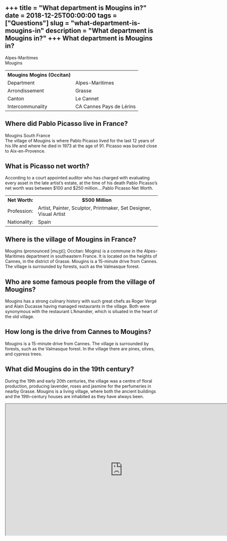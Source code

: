 +++
title = "What department is Mougins in?"
date = 2018-12-25T00:00:00
tags = ["Questions"]
slug = "what-department-is-mougins-in"
description = "What department is Mougins in?"
+++
What department is Mougins in?
------------------------------

Alpes-Maritimes  
Mougins

<table><tr><th>Mougins Mogins (Occitan)</th></tr><tr><td>Department</td><td>Alpes-Maritimes</td></tr><tr><td>Arrondissement</td><td>Grasse</td></tr><tr><td>Canton</td><td>Le Cannet</td></tr><tr><td>Intercommunality</td><td>CA Cannes Pays de Lérins</td></tr></table>

Where did Pablo Picasso live in France?
---------------------------------------

Mougins South France  
The village of Mougins is where Pablo Picasso lived for the last 12 years of his life and where he died in 1973 at the age of 91. Picasso was buried close to Aix-en-Provence.

What is Picasso net worth?
--------------------------

According to a court appointed auditor who has charged with evaluating every asset in the late artist’s estate, at the time of his death Pablo Picasso’s net worth was between $100 and $250 million….Pablo Picasso Net Worth.

<table><tr><th>Net Worth:</th><th>$500 Million</th></tr><tr><td>Profession:</td><td>Artist, Painter, Sculptor, Printmaker, Set Designer, Visual Artist</td></tr><tr><td>Nationality:</td><td>Spain</td></tr></table>

Where is the village of Mougins in France?
------------------------------------------

Mougins (pronounced \[muʒɛ̃\]; Occitan: Mogins) is a commune in the Alpes-Maritimes department in southeastern France. It is located on the heights of Cannes, in the district of Grasse. Mougins is a 15-minute drive from Cannes. The village is surrounded by forests, such as the Valmasque forest.

Who are some famous people from the village of Mougins?
-------------------------------------------------------

Mougins has a strong culinary history with such great chefs as Roger Vergé and Alain Ducasse having managed restaurants in the village. Both were synonymous with the restaurant L’Amandier, which is situated in the heart of the old village.

How long is the drive from Cannes to Mougins?
---------------------------------------------

Mougins is a 15-minute drive from Cannes. The village is surrounded by forests, such as the Valmasque forest. In the village there are pines, olives, and cypress trees.

What did Mougins do in the 19th century?
----------------------------------------

During the 19th and early 20th centuries, the village was a centre of floral production, producing lavender, roses and jasmine for the perfumeries in nearby Grasse. Mougins is a living village, where both the ancient buildings and the 19th-century houses are inhabited as they have always been.

<iframe allow="accelerometer; autoplay; clipboard-write; encrypted-media; gyroscope; picture-in-picture" allowfullscreen="" class="__youtube_prefs__  epyt-is-override  no-lazyload" data-no-lazy="1" data-origheight="433" data-origwidth="770" data-skipgform_ajax_framebjll="" height="433" id="_ytid_90804" loading="lazy" src="https://www.youtube.com/embed/-KavZ_0fV6E?enablejsapi=1&autoplay=0&cc_load_policy=0&cc_lang_pref=&iv_load_policy=1&loop=0&modestbranding=0&rel=1&fs=1&playsinline=0&autohide=2&theme=dark&color=red&controls=1&" title="YouTube player" width="770"></iframe>